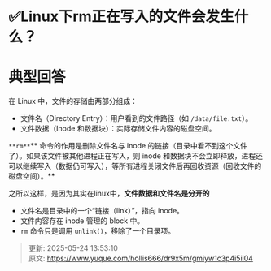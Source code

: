 # ✅Linux下rm正在写入的文件会发生什么？

# 典型回答


在 Linux 中，文件的存储由两部分组成：



+ 文件名（Directory Entry）：用户看到的文件路径（如 `/data/file.txt`）。
+ 文件数据（Inode 和数据块）：实际存储文件内容的磁盘空间。



`**rm**`** 命令的作用是删除文件名与 inode 的链接（目录中看不到这个文件了）。如果该文件被其他进程正在写入，则 inode 和数据块不会立即释放，进程还可以继续写入（数据仍可写入），等所有进程关闭文件后再回收资源（回收文件的磁盘空间）。**



之所以这样，是因为其实在linux中，**文件数据和文件名是分开的**

+ 文件名是目录中的一个“链接（link）”，指向 inode。
+ 文件内容存在 inode 管理的 block 中。
+ `rm` 命令只是调用 `unlink()`，移除了一个目录项。





> 更新: 2025-05-24 13:53:10  
> 原文: <https://www.yuque.com/hollis666/dr9x5m/gmiyw1c3p4i5il04>